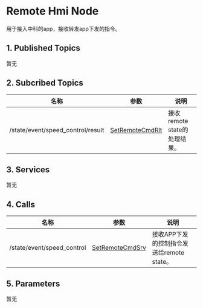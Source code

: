 # Remote Hmi Node

用于接入中科的app，接收转发app下发的指令。

## 1. Published Topics

暂无

## 2. Subcribed Topics

| 名称 | 参数 | 说明 |
| --- | --- | --- |
| /state/event/speed_control/result | [SetRemoteCmdRlt](http://192.168.50.191:85/abby/source/sdk_plubins/-/tree/master/msgs/msg/remote_hmi/SetRemoteCmdRlt.h) | 接收remote state的处理结果。|

## 3. Services

暂无

## 4. Calls

| 名称 | 参数 | 说明 |
| --- | --- | --- |
| /state/event/speed_control | [SetRemoteCmdSrv](http://192.168.50.191:85/abby/source/sdk_plubins/-/tree/master/msgs/srv/state/SetRemoteCmdSrv.h) | 接收APP下发的控制指令发送给remote state。|

## 5. Parameters

暂无
